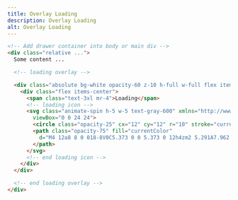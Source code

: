 ```yaml
---
title: Overlay Loading
description: Overlay Loading
alt: Overlay Loading
---
```


<base-snippet :centered_preview="false" custom_preview_class="flex items-center justify-center bg-indigo-50 p-4">

  <template v-slot:preview>
    <!-- card -->
    <div class="max-w-sm flex flex-col rounded-lg overflow-hidden bg-white shadow-lg relative">
      <!-- loading overlay -->
      <div class="absolute bg-white opacity-60 z-10 h-full w-full flex items-center justify-center">
        <div class="flex items-center">
          <span class="text-3xl mr-4">Loading</span>
          <!-- loading icon -->
          <svg class="animate-spin h-5 w-5 text-gray-600" xmlns="http://www.w3.org/2000/svg" fill="none"
            viewBox="0 0 24 24">
            <circle class="opacity-25" cx="12" cy="12" r="10" stroke="currentColor" stroke-width="4"></circle>
            <path class="opacity-75" fill="currentColor"
              d="M4 12a8 8 0 018-8V0C5.373 0 0 5.373 0 12h4zm2 5.291A7.962 7.962 0 014 12H0c0 3.042 1.135 5.824 3 7.938l3-2.647z">
            </path>
          </svg>
          <!-- end loading icon -->
        </div>
      </div>
      <!-- end loading overlay -->
      <!-- card cover -->
      <img class="object-cover w-full"
        src="https://images.unsplash.com/photo-1514897575457-c4db467cf78e?ixid=MnwxMjA3fDB8MHxwaG90by1wYWdlfHx8fGVufDB8fHx8&ixlib=rb-1.2.1&auto=format&fit=crop&w=384"
        alt="" />
      <!-- end card cover -->
      <!-- card content -->
      <div class="flex-1 px-6 py-4">
        <div class="font-bold text-xl mb-2">Card Title</div>
        <p class="text-gray-700 text-base">Lorem ipsum dolor sit amet, consectetur adipisicing elit. Voluptatibus quia,
          nulla!</p>
      </div>
      <!-- end card content -->
      <!-- card footer -->
      <div class="px-6 py-4 bg-gray-100">
        <button type="button"
          class="bg-blue-600 hover:bg-blue-700 py-2 px-4 text-sm font-medium text-white border border-transparent rounded-lg focus:outline-none">Action</button>
      </div>
      <!-- end card footer -->
    </div>
    <!-- end card -->
  </template>

  ```html
  <!-- Add drawer container into body or main div -->
  <div class="relative ...">
    Some content ...

    <!-- loading overlay -->

    <div class="absolute bg-white opacity-60 z-10 h-full w-full flex items-center justify-center">
      <div class="flex items-center">
        <span class="text-3xl mr-4">Loading</span>
        <!-- loading icon -->
        <svg class="animate-spin h-5 w-5 text-gray-600" xmlns="http://www.w3.org/2000/svg" fill="none"
          viewBox="0 0 24 24">
          <circle class="opacity-25" cx="12" cy="12" r="10" stroke="currentColor" stroke-width="4"></circle>
          <path class="opacity-75" fill="currentColor"
            d="M4 12a8 8 0 018-8V0C5.373 0 0 5.373 0 12h4zm2 5.291A7.962 7.962 0 014 12H0c0 3.042 1.135 5.824 3 7.938l3-2.647z">
          </path>
        </svg>
        <!-- end loading icon -->
      </div>
    </div>

    <!-- end loading overlay -->
  </div>
  ```

  <template v-slot:source>
    <a class="btn btn-primary btn-lg" href="https://play.tailwindcss.com/3NJwWTk1rV">Live Edit</a>
  </template>

</base-snippet>

<related-ui search_key="card"></related-ui>